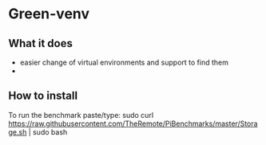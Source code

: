 # Green-venv

## What it does

- easier change of virtual environments and support to find them
- 
 
## How to install

To run the benchmark paste/type: sudo curl https://raw.githubusercontent.com/TheRemote/PiBenchmarks/master/Storage.sh | sudo bash